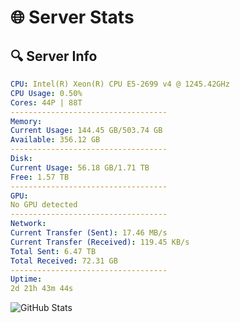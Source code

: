# 🌐 Server Stats
## 🔍 Server Info
```yaml
CPU: Intel(R) Xeon(R) CPU E5-2699 v4 @ 1245.42GHz
CPU Usage: 0.50%
Cores: 44P | 88T
-----------------------------------
Memory:
Current Usage: 144.45 GB/503.74 GB
Available: 356.12 GB
-----------------------------------
Disk:
Current Usage: 56.18 GB/1.71 TB
Free: 1.57 TB
-----------------------------------
GPU:
No GPU detected
-----------------------------------
Network:
Current Transfer (Sent): 17.46 MB/s
Current Transfer (Received): 119.45 KB/s
Total Sent: 6.47 TB
Total Received: 72.31 GB
-----------------------------------
Uptime:
2d 21h 43m 44s
```
![GitHub Stats](https://img.shields.io/badge/Updated-2025-03-10_19:06:33-blue)